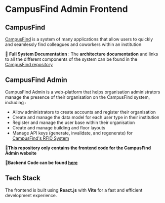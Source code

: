 # CampusFind Admin Frontend

## CampusFind

[CampusFind](https://github.com/Santhosh-Paramasivam/CampusFind.git) is a system of many applications that allow users to quickly and seamlessly find colleagues and coworkers within an institution  

📌 **Full System Documentation** : The **architecture documentation** and links to all the different components of the system can be found in the [CampusFind repository](https://github.com/Santhosh-Paramasivam/CampusFind.git)  

## CampusFind Admin  

CampusFind Admin is a web-platform that helps organisation administrators manage the presence of their organisation on the CampusFind system, including :  

- Allow administrators to create accounts and register their organisation
- Create and manage the data model for each user type in their institution  
- Register and manage the user base within their organisation  
- Create and manage building and floor layouts  
- Manage API keys (generate, invalidate, and regenerate) for [CampusFind's RFID System](https://github.com/Santhosh-Paramasivam/CampusFind-RFIDStation.git)

**📌This repository only contains the frontend code for the CampusFind Admin website**  

**📌Backend Code can be found [here](https://github.com/Santhosh-Paramasivam/CampusFind-Backend.git)**

## Tech Stack  

The frontend is built using **React.js** with **Vite** for a fast and efficient development experience.  
